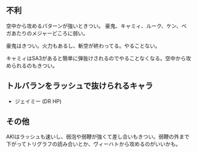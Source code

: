 ## 不利

空中から攻めるパターンが強いときつい。
豪鬼、キャミィ、ルーク、ケン、ベガあたりのメジャーどころに弱い。

豪鬼はきつい。火力もあるし、斬空が終わってる。やることない。

キャミィはSA3があると簡単に弾抜けされるのでやることなくなる。空中から攻められるのもきつい。

## トルバランをラッシュで抜けられるキャラ

- ジェイミー (DR HP)

## その他

AKIはラッシュも速いし、弱泡や弱鞭が強くて差し合いもきつい。弱鞭の外まで下がってトリグラフの読み合いとか、ヴィーハトから攻めるのがいいかも。
